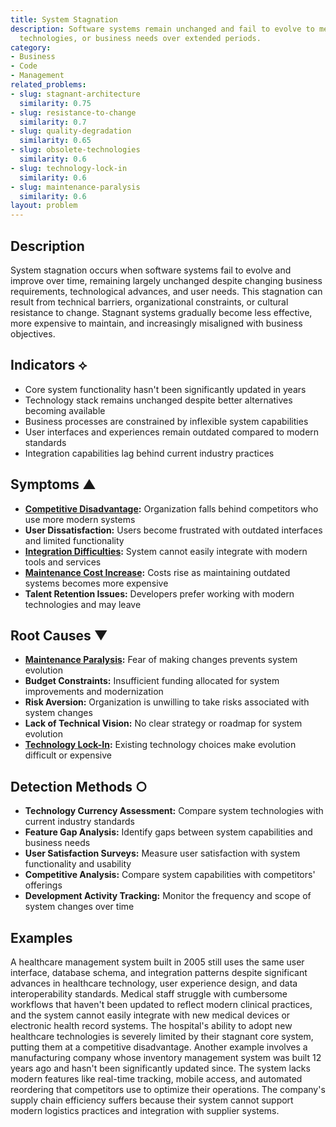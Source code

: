 ```yaml
---
title: System Stagnation
description: Software systems remain unchanged and fail to evolve to meet new requirements,
  technologies, or business needs over extended periods.
category:
- Business
- Code
- Management
related_problems:
- slug: stagnant-architecture
  similarity: 0.75
- slug: resistance-to-change
  similarity: 0.7
- slug: quality-degradation
  similarity: 0.65
- slug: obsolete-technologies
  similarity: 0.6
- slug: technology-lock-in
  similarity: 0.6
- slug: maintenance-paralysis
  similarity: 0.6
layout: problem
---
```


## Description

System stagnation occurs when software systems fail to evolve and improve over time, remaining largely unchanged despite changing business requirements, technological advances, and user needs. This stagnation can result from technical barriers, organizational constraints, or cultural resistance to change. Stagnant systems gradually become less effective, more expensive to maintain, and increasingly misaligned with business objectives.

## Indicators ⟡

- Core system functionality hasn't been significantly updated in years
- Technology stack remains unchanged despite better alternatives becoming available
- Business processes are constrained by inflexible system capabilities
- User interfaces and experiences remain outdated compared to modern standards
- Integration capabilities lag behind current industry practices

## Symptoms ▲

- **[Competitive Disadvantage](competitive-disadvantage.md):** Organization falls behind competitors who use more modern systems
- **User Dissatisfaction:** Users become frustrated with outdated interfaces and limited functionality
- **[Integration Difficulties](integration-difficulties.md):** System cannot easily integrate with modern tools and services
- **[Maintenance Cost Increase](maintenance-cost-increase.md):** Costs rise as maintaining outdated systems becomes more expensive
- **Talent Retention Issues:** Developers prefer working with modern technologies and may leave

## Root Causes ▼

- **[Maintenance Paralysis](maintenance-paralysis.md):** Fear of making changes prevents system evolution
- **Budget Constraints:** Insufficient funding allocated for system improvements and modernization
- **Risk Aversion:** Organization is unwilling to take risks associated with system changes
- **Lack of Technical Vision:** No clear strategy or roadmap for system evolution
- **[Technology Lock-In](technology-lock-in.md):** Existing technology choices make evolution difficult or expensive

## Detection Methods ○

- **Technology Currency Assessment:** Compare system technologies with current industry standards
- **Feature Gap Analysis:** Identify gaps between system capabilities and business needs
- **User Satisfaction Surveys:** Measure user satisfaction with system functionality and usability
- **Competitive Analysis:** Compare system capabilities with competitors' offerings
- **Development Activity Tracking:** Monitor the frequency and scope of system changes over time

## Examples

A healthcare management system built in 2005 still uses the same user interface, database schema, and integration patterns despite significant advances in healthcare technology, user experience design, and data interoperability standards. Medical staff struggle with cumbersome workflows that haven't been updated to reflect modern clinical practices, and the system cannot easily integrate with new medical devices or electronic health record systems. The hospital's ability to adopt new healthcare technologies is severely limited by their stagnant core system, putting them at a competitive disadvantage. Another example involves a manufacturing company whose inventory management system was built 12 years ago and hasn't been significantly updated since. The system lacks modern features like real-time tracking, mobile access, and automated reordering that competitors use to optimize their operations. The company's supply chain efficiency suffers because their system cannot support modern logistics practices and integration with supplier systems.